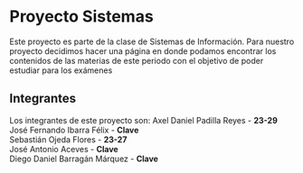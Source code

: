 # Proyecto Sistemas

Este proyecto es parte de la clase de Sistemas de Información. Para nuestro proyecto decidimos hacer una página en donde podamos encontrar los contenidos de las materias de este periodo con el objetivo de poder estudiar para los exámenes

## Integrantes

Los integrantes de este proyecto son:
Axel Daniel Padilla Reyes - **23-29** \
José Fernando Ibarra Félix - **Clave** \
Sebastián Ojeda Flores - **23-27** \
José Antonio Aceves - **Clave** \
Diego Daniel Barragán Márquez - **Clave**